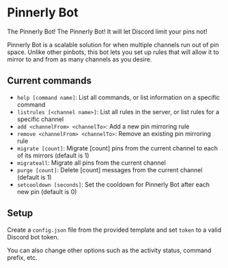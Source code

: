 # Pinnerly Bot

The Pinnerly Bot! The Pinnerly Bot! It will let Discord limit your pins not!


Pinnerly Bot is a scalable solution for when multiple channels run out of pin space. Unlike other pinbots, this bot lets you set up rules that will allow it to mirror to and from as many channels as you desire.

## Current commands
- `help [command name]`: List all commands, or list information on a specific command
- `listrules [<channel name>]`: List all rules in the server, or list rules for a specific channel
- `add <channelFrom> <channelTo>`: Add a new pin mirroring rule
- `remove <channelFrom> <channelTo>`: Remove an existing pin mirroring rule
- `migrate [count]`: Migrate [count] pins from the current channel to each of its mirrors (default is 1)
- `migrateall`: Migrate all pins from the current channel
- `purge [count]`: Delete [count] messages from the current channel (default is 1)
- `setcooldown [seconds]`: Set the cooldown for Pinnerly Bot after each new pin (default is 0)

## Setup
Create a `config.json` file from the provided template and set `token` to a valid Discord bot token.

You can also change other options such as the activity status, command prefix, etc.
